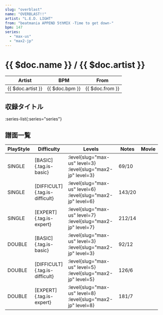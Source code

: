 ```yaml
---
slug: "overblast"
name: "OVERBLAST!!"
artist: "L.E.D. LIGHT"
from: "beatmania APPEND 5thMIX -Time to get down-"
bpm: 147
series:
  - "max-us"
  - "max2-jp"
---
```


# {{ $doc.name }} / {{ $doc.artist }}

|Artist|BPM|From|
|------|---|----|
|{{ $doc.artist }}|{{ $doc.bpm }}|{{ $doc.from }}|

## 収録タイトル

:series-list{:series="series"}

## 譜面一覧

|PlayStyle|Difficulty|Levels|Notes|Movie|
|---------|----------|------|-----|-----|
|SINGLE|[BASIC]{.tag.is-basic}|:level{slug="max-us" level=3} :level{slug="max2-jp" level=3}|69/10||
|SINGLE|[DIFFICULT]{.tag.is-difficult}|:level{slug="max-us" level=6} :level{slug="max2-jp" level=6}|143/20||
|SINGLE|[EXPERT]{.tag.is-expert}|:level{slug="max-us" level=7} :level{slug="max2-jp" level=7}|212/14||
|DOUBLE|[BASIC]{.tag.is-basic}|:level{slug="max-us" level=3} :level{slug="max2-jp" level=3}|92/12||
|DOUBLE|[DIFFICULT]{.tag.is-difficult}|:level{slug="max-us" level=5} :level{slug="max2-jp" level=5}|126/6||
|DOUBLE|[EXPERT]{.tag.is-expert}|:level{slug="max-us" level=8} :level{slug="max2-jp" level=8}|181/7||
